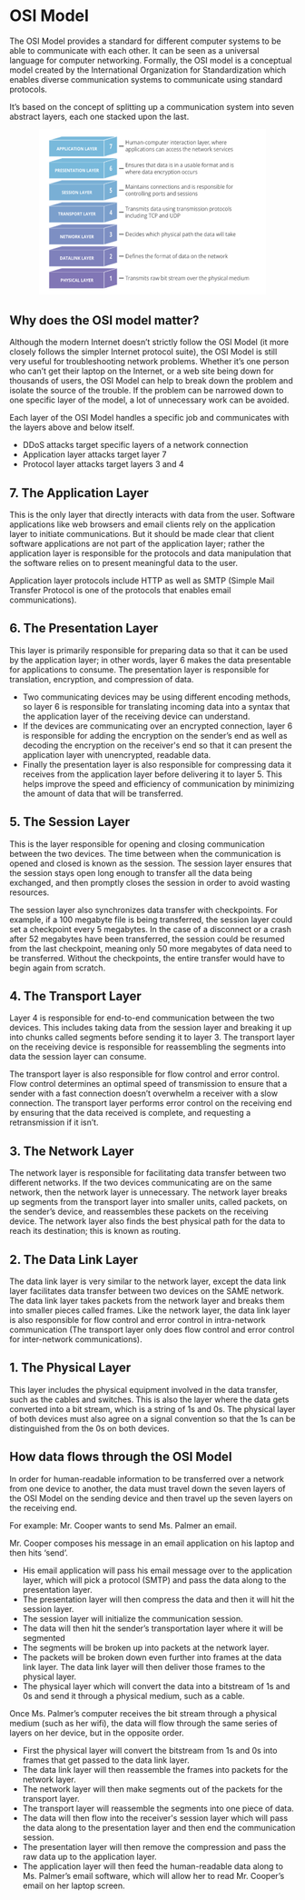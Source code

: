# OSI Model

The OSI Model provides a standard for different computer systems to be able to communicate with each other.
It can be seen as a universal language for computer networking. Formally, the OSI model is a conceptual model created by the International Organization for Standardization which enables diverse communication systems to communicate using standard protocols. 

It’s based on the concept of splitting up a communication system into seven abstract layers, each one stacked upon the last.

<p align="center">
  <img src="../images/OSIModel.PNG" width="400">
</p>

## Why does the OSI model matter?

Although the modern Internet doesn’t strictly follow the OSI Model (it more closely follows the simpler Internet protocol suite), the OSI Model is still very useful for troubleshooting network problems. Whether it’s one person who can’t get their laptop on the Internet, or a web site being down for thousands of users, the OSI Model can help to break down the problem and isolate the source of the trouble. If the problem can be narrowed down to one specific layer of the model, a lot of unnecessary work can be avoided.

Each layer of the OSI Model handles a specific job and communicates with the layers above and below itself.
* DDoS attacks target specific layers of a network connection
* Application layer attacks target layer 7
* Protocol layer attacks target layers 3 and 4

## 7. The Application Layer

This is the only layer that directly interacts with data from the user. Software applications like web browsers and email clients rely on the application layer to initiate communications. But it should be made clear that client software applications are not part of the application layer; rather the application layer is responsible for the protocols and data manipulation that the software relies on to present meaningful data to the user. 

Application layer protocols include HTTP as well as SMTP (Simple Mail Transfer Protocol is one of the protocols that enables email communications).

## 6. The Presentation Layer

This layer is primarily responsible for preparing data so that it can be used by the application layer; in other words, layer 6 makes the data presentable for applications to consume. The presentation layer is responsible for translation, encryption, and compression of data.

* Two communicating devices may be using different encoding methods, so layer 6 is responsible for translating incoming data into a syntax that the application layer of the receiving device can understand.
* If the devices are communicating over an encrypted connection, layer 6 is responsible for adding the encryption on the sender’s end as well as decoding the encryption on the receiver's end so that it can present the application layer with unencrypted, readable data.
* Finally the presentation layer is also responsible for compressing data it receives from the application layer before delivering it to layer 5. This helps improve the speed and efficiency of communication by minimizing the amount of data that will be transferred.
  
## 5. The Session Layer

This is the layer responsible for opening and closing communication between the two devices. The time between when the communication is opened and closed is known as the session. The session layer ensures that the session stays open long enough to transfer all the data being exchanged, and then promptly closes the session in order to avoid wasting resources.

The session layer also synchronizes data transfer with checkpoints. For example, if a 100 megabyte file is being transferred, the session layer could set a checkpoint every 5 megabytes. In the case of a disconnect or a crash after 52 megabytes have been transferred, the session could be resumed from the last checkpoint, meaning only 50 more megabytes of data need to be transferred. Without the checkpoints, the entire transfer would have to begin again from scratch.

## 4. The Transport Layer

Layer 4 is responsible for end-to-end communication between the two devices. This includes taking data from the session layer and breaking it up into chunks called segments before sending it to layer 3. The transport layer on the receiving device is responsible for reassembling the segments into data the session layer can consume.

The transport layer is also responsible for flow control and error control. Flow control determines an optimal speed of transmission to ensure that a sender with a fast connection doesn’t overwhelm a receiver with a slow connection. The transport layer performs error control on the receiving end by ensuring that the data received is complete, and requesting a retransmission if it isn’t.

## 3. The Network Layer

The network layer is responsible for facilitating data transfer between two different networks. If the two devices communicating are on the same network, then the network layer is unnecessary. The network layer breaks up segments from the transport layer into smaller units, called packets, on the sender’s device, and reassembles these packets on the receiving device. The network layer also finds the best physical path for the data to reach its destination; this is known as routing.

## 2. The Data Link Layer

The data link layer is very similar to the network layer, except the data link layer facilitates data transfer between two devices on the SAME network. The data link layer takes packets from the network layer and breaks them into smaller pieces called frames. Like the network layer, the data link layer is also responsible for flow control and error control in intra-network communication (The transport layer only does flow control and error control for inter-network communications).

## 1. The Physical Layer

This layer includes the physical equipment involved in the data transfer, such as the cables and switches. This is also the layer where the data gets converted into a bit stream, which is a string of 1s and 0s. The physical layer of both devices must also agree on a signal convention so that the 1s can be distinguished from the 0s on both devices.

## How data flows through the OSI Model

In order for human-readable information to be transferred over a network from one device to another, the data must travel down the seven layers of the OSI Model on the sending device and then travel up the seven layers on the receiving end.

For example: Mr. Cooper wants to send Ms. Palmer an email. 

Mr. Cooper composes his message in an email application on his laptop and then hits ‘send’. 
- His email application will pass his email message over to the application layer, which will pick a protocol (SMTP) and pass the data along to the presentation layer. 
- The presentation layer will then compress the data and then it will hit the session layer.
- The session layer will initialize the communication session.
- The data will then hit the sender’s transportation layer where it will be segmented
- The segments will be broken up into packets at the network layer.
- The packets will be broken down even further into frames at the data link layer. The data link layer will then deliver those frames to the physical layer.
- The physical layer which will convert the data into a bitstream of 1s and 0s and send it through a physical medium, such as a cable.
  
Once Ms. Palmer’s computer receives the bit stream through a physical medium (such as her wifi), the data will flow through the same series of layers on her device, but in the opposite order. 
- First the physical layer will convert the bitstream from 1s and 0s into frames that get passed to the data link layer. 
- The data link layer will then reassemble the frames into packets for the network layer. 
- The network layer will then make segments out of the packets for the transport layer.
- The transport layer will reassemble the segments into one piece of data.
- The data will then flow into the receiver's session layer which will pass the data along to the presentation layer and then end the communication session. 
- The presentation layer will then remove the compression and pass the raw data up to the application layer. 
- The application layer will then feed the human-readable data along to Ms. Palmer’s email software, which will allow her to read Mr. Cooper’s email on her laptop screen.



